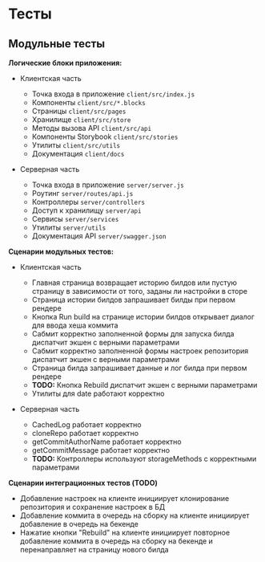 # Тесты

## Модульные тесты

**Логические блоки приложения:**

* Клиентская часть
    * Точка входа в приложение `client/src/index.js`
    * Компоненты `client/src/*.blocks`
    * Страницы `client/src/pages`
    * Хранилище `client/src/store`
    * Методы вызова API `client/src/api`
    * Компоненты Storybook `client/src/stories`
    * Утилиты `client/src/utils`
    * Документация `client/docs`

* Серверная часть
    * Точка входа в приложение `server/server.js`
    * Роутинг `server/routes/api.js`
    * Контроллеры `server/controllers`
    * Доступ к хранилищу `server/api`
    * Сервисы `server/services`
    * Утилиты `server/utils`
    * Документация API `server/swagger.json`

**Сценарии модульных тестов:**

* Клиентская часть
    * Главная страница возвращает историю билдов или пустую страницу в зависимости от того, заданы ли настройки в сторе
    * Страница истории билдов запрашивает билды при первом рендере
    * Кнопка Run build на странице истории билдов открывает диалог для ввода хеша коммита
    * Сабмит корректно заполненной формы для запуска билда диспатчит экшен с верными параметрами
    * Сабмит корректно заполненной формы настроек репозитория диспатчит экшен с верными параметрами
    * Страница билда запрашивает данные и лог билда при первом рендере
    * **TODO:** Кнопка Rebuild диспатчит экшен с верными параметрами
    * Утилиты для date работают корректно

* Серверная часть
    * CachedLog работает корректно
    * cloneRepo работает корректно
    * getCommitAuthorName работает корректно
    * getCommitMessage работает корректно
    * **TODO:** Контроллеры используют storageMethods с корректными параметрами

**Сценарии интеграционных тестов (TODO)**

* Добавление настроек на клиенте инициирует клонирование репозитория и сохранение настроек в БД
* Добавление коммита в очередь на сборку на клиенте инициирует добавление в очередь на бекенде
* Нажатие кнопки "Rebuild" на клиенте инициирует повторное добавление коммита в очередь на сборку на бекенде и перенаправляет на страницу нового билда
